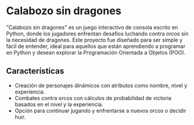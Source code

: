 # Calabozo sin dragones

"Calabozo sin dragones" es un juego interactivo de consola escrito en Python, donde los jugadores enfrentan desafíos luchando contra orcos sin la necesidad de dragones. Este proyecto fue diseñado para ser simple y fácil de entender, ideal para aquellos que están aprendiendo a programar en Python y desean explorar la Programación Orientada a Objetos (POO).

## Características

- Creación de personajes dinámicos con atributos como nombre, nivel y experiencia.
- Combates contra orcos con cálculos de probabilidad de victoria basados en el nivel y la experiencia.
- Opción para continuar jugando y enfrentarse a nuevos orcos o decidir huir.
